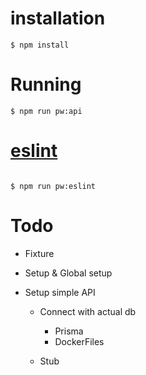 # installation

```
$ npm install
```

# Running

```
$ npm run pw:api

```

# [eslint](https://www.npmjs.com/package/eslint-plugin-playwright)

```

$ npm run pw:eslint
```

# Todo

- Fixture
- Setup & Global setup
- Setup simple API

  - Connect with actual db

    - Prisma

    * DockerFiles

  - Stub
